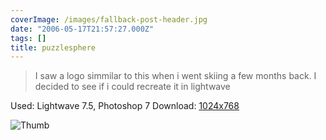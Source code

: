 ```yaml
---
coverImage: /images/fallback-post-header.jpg
date: "2006-05-17T21:57:27.000Z"
tags: []
title: puzzlesphere
---
```


> I saw a logo simmilar to this when i went skiing a few months back. I decided to see if i could recreate it in lightwave

Used: Lightwave 7.5, Photoshop 7
Download: [1024x768](https://www.mikecann.co.uk/Images/Art-Full/puzzlesphere.jpg)

![Thumb](https://www.mikecann.co.uk/Images/Art-Thumbs/puzzlesphere.gif "Thumb")
